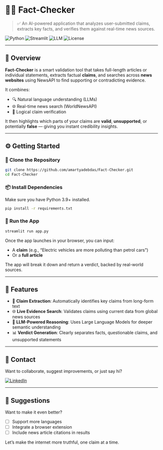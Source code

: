 # 🕵️‍♂️ Fact-Checker

> ✅ An AI-powered application that analyzes user-submitted claims, extracts key facts, and verifies them against real-time news sources.

![Python](https://img.shields.io/badge/python-3.9+-blue)
![Streamlit](https://img.shields.io/badge/built%20with-Streamlit-red)
![LLM](https://img.shields.io/badge/powered%20by-LLMs-purple)
![License](https://img.shields.io/badge/license-MIT-green)

---

## 🧠 Overview

**Fact-Checker** is a smart validation tool that takes full-length articles or individual statements, extracts factual **claims**, and searches across **news websites** using NewsAPI to find supporting or contradicting evidence.

It combines:
- 🔍 Natural language understanding (LLMs)
- 🌐 Real-time news search (WorldNewsAPI)
- 🧠 Logical claim verification

It then highlights which parts of your claims are **valid**, **unsupported**, or potentially **false** — giving you instant credibility insights.

---

## ⚙️ Getting Started

### 📁 Clone the Repository

```bash
git clone https://github.com/amartyadebdas/Fact-Checker.git
cd Fact-Checker
```

### 📦 Install Dependencies

Make sure you have Python 3.9+ installed.

```bash
pip install -r requirements.txt
```

### 🚀 Run the App

```bash
streamlit run app.py
```

Once the app launches in your browser, you can input:
- A **claim** (e.g., “Electric vehicles are more polluting than petrol cars”)
- Or a **full article**

The app will break it down and return a verdict, backed by real-world sources.

---

## 📌 Features

- 📝 **Claim Extraction**: Automatically identifies key claims from long-form text
- 🌐 **Live Evidence Search**: Validates claims using current data from global news sources
- 🤖 **LLM-Powered Reasoning**: Uses Large Language Models for deeper semantic understanding
- 📊 **Verdict Generation**: Clearly separates facts, questionable claims, and unsupported statements

---

## 💬 Contact

Want to collaborate, suggest improvements, or just say hi?

[![LinkedIn](https://img.shields.io/badge/LinkedIn-Amartya%20Debdas-blue?logo=linkedin)](https://www.linkedin.com/in/amartya-debdas-87669721a/)

---

## 🧩 Suggestions

Want to make it even better?
- [ ] Support more languages
- [ ] Integrate a browser extension
- [ ] Include news article citations in results

Let’s make the internet more truthful, one claim at a time.
